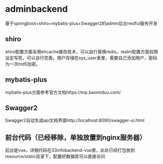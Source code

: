 # adminbackend
基于springboot+shiro+mybatis-plus+Swagger2的admin后台restful服务开发
##  shiro
shiro配置方面采用ehcache缓存技术，可以自行替换redis。realm配置方面权限设定写死，可以自行完善。用户存储在sys_user表里，需要自己添加用户，密码为一次md5加密。
##  mybatis-plus
mybatis-plus方面参考官方文档https://mp.baomidou.com/
##  Swagger2
Swagger2自动生成api文档界面http://localhost:8090/swagger-ui.html
##  前台代码（已经移除，单独放置到nginx服务器）
前台是vue，详细代码在33infobackend-vue里，此处已经打包放到resource/static目录下，配置好数据库可以直接访问
